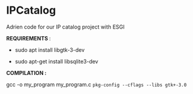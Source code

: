 # IPCatalog
Adrien code for our IP catalog project with ESGI <br>


<b> REQUIREMENTS </b> : <br>
- sudo apt install libgtk-3-dev <br>

- sudo apt-get install libsqlite3-dev <br>



<b> COMPILATION : </b> <br>

gcc -o my_program my_program.c `pkg-config --cflags --libs gtk+-3.0`



